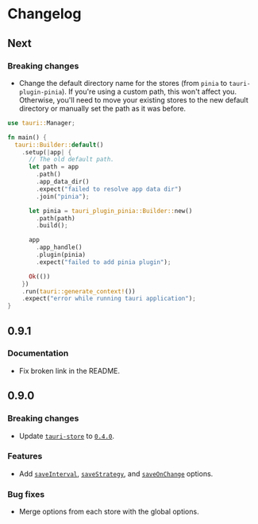 # Changelog

## Next

### Breaking changes

- Change the default directory name for the stores (from `pinia` to `tauri-plugin-pinia`). If you're using a custom path, this won't affect you. Otherwise, you'll need to move your existing stores to the new default directory or manually set the path as it was before.

```rust
use tauri::Manager;

fn main() {
  tauri::Builder::default()
    .setup(|app| {
      // The old default path.
      let path = app
        .path()
        .app_data_dir()
        .expect("failed to resolve app data dir")
        .join("pinia");

      let pinia = tauri_plugin_pinia::Builder::new()
        .path(path)
        .build();

      app
        .app_handle()
        .plugin(pinia)
        .expect("failed to add pinia plugin");

      Ok(())
    })
    .run(tauri::generate_context!())
    .expect("error while running tauri application");
}
```

## 0.9.1

### Documentation

- Fix broken link in the README.

## 0.9.0

### Breaking changes

- Update [`tauri-store`](https://crates.io/crates/tauri-store) to [`0.4.0`](./tauri-store.md#040).

### Features

- Add [`saveInterval`](https://tb.dev.br/tauri-store/reference/tauri-plugin-pinia/interfaces/StoreOptions.html#saveinterval), [`saveStrategy`](https://tb.dev.br/tauri-store/reference/tauri-plugin-pinia/interfaces/StoreOptions.html#savestrategy), and [`saveOnChange`](https://tb.dev.br/tauri-store/reference/tauri-plugin-pinia/interfaces/StoreOptions.html#saveonchange) options.

### Bug fixes

- Merge options from each store with the global options.
